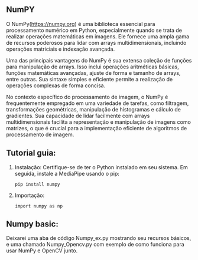 ## NumPY

 O NumPy(https://numpy.org) é uma biblioteca essencial para processamento numérico em Python, especialmente quando se trata de realizar operações matemáticas em imagens. Ele fornece uma ampla gama de recursos poderosos para lidar com arrays multidimensionais, incluindo operações matriciais e indexação avançada.

Uma das principais vantagens do NumPy é sua extensa coleção de funções para manipulação de arrays. Isso inclui operações aritméticas básicas, funções matemáticas avançadas, ajuste de forma e tamanho de arrays, entre outras. Sua sintaxe simples e eficiente permite a realização de operações complexas de forma concisa.

No contexto específico do processamento de imagem, o NumPy é frequentemente empregado em uma variedade de tarefas, como filtragem, transformações geométricas, manipulação de histogramas e cálculo de gradientes. Sua capacidade de lidar facilmente com arrays multidimensionais facilita a representação e manipulação de imagens como matrizes, o que é crucial para a implementação eficiente de algoritmos de processamento de imagem.

## Tutorial guia: 
1. Instalação:
Certifique-se de ter o Python instalado em seu sistema. Em seguida, instale a MediaPipe usando o pip:
    ```
    pip install numpy
    ```
2. Importação: 
    ```
    import numpy as np 
    ```

## Numpy basic: 
Deixarei uma aba de código Numpy_ex.py mostrando seu recursos básicos, e uma chamado Numpy_Opencv.py com exemplo de como funciona para usar NumPy e OpenCV junto. 